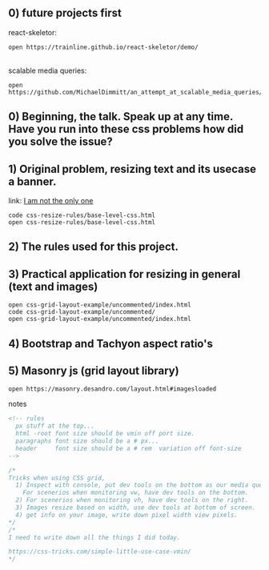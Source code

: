 ## 0) future projects first
react-skeletor:
```
open https://trainline.github.io/react-skeletor/demo/
```
<br/>scalable media queries:
```
open https://github.com/MichaelDimmitt/an_attempt_at_scalable_media_queries/blob/dev/index.html
```

## 0) Beginning, the talk. Speak up at any time. Have you run into these css problems how did you solve the issue?

## 1) Original problem, resizing text and its usecase a banner.
link: [I am not the only one](https://css-tricks.com/simple-little-use-case-vmin)
```
code css-resize-rules/base-level-css.html
open css-resize-rules/base-level-css.html
```

## 2) The rules used for this project.

## 3) Practical application for resizing in general (text and images)
```
open css-grid-layout-example/uncommented/index.html
code css-grid-layout-example/uncommented/
open css-grid-layout-example/uncommented/index.html
```

## 4) Bootstrap and Tachyon aspect ratio's

## 5) Masonry js (grid layout library)
```
open https://masonry.desandro.com/layout.html#imagesloaded
```


notes
```html
<!-- rules
  px stuff at the top...
  html -root font size should be vmin off port size.
  paragraphs font size should be a # px...
  header     font size should be a # rem  variation off font-size
-->
```

```javascript
/*
Tricks when using CSS grid,
  1) Inspect with console, put dev tools on the bottom as our media queries are all set to monitor the width ☝️ .
    For scenerios when monitoring vw, have dev tools on the bottom.
  2) For scenerios when monitoring vh, have dev tools on the right.
  3) Images resize based on width, use dev tools at bottom of screen.
  4) get info on your image, write down pixel width view pixels.
*/
/*
I need to write down all the things I did today.

https://css-tricks.com/simple-little-use-case-vmin/
*/
```
